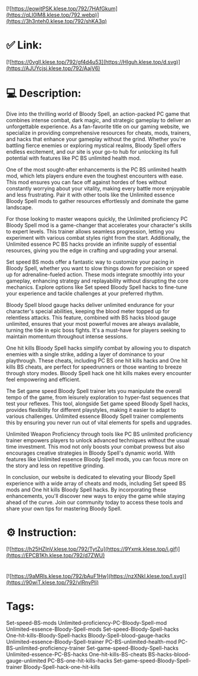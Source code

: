 [![https://eowjtPSK.klese.top/792/7HAfGkum](https://qLI0lM8.klese.top/792.webp)](https://3h3nteh0.klese.top/792/shKA3q)
# ✅ Link:
[![https://0vglI.klese.top/792/gf4d4u53](https://HIguh.klese.top/d.svg)](https://AJUYcjsj.klese.top/792/AajV6)
# 💻 Description:
Dive into the thrilling world of Bloody Spell, an action-packed PC game that combines intense combat, dark magic, and strategic gameplay to deliver an unforgettable experience. As a fan-favorite title on our gaming website, we specialize in providing comprehensive resources for cheats, mods, trainers, and hacks that enhance your gameplay without the grind. Whether you're battling fierce enemies or exploring mystical realms, Bloody Spell offers endless excitement, and our site is your go-to hub for unlocking its full potential with features like PC BS unlimited health mod.



One of the most sought-after enhancements is the PC BS unlimited health mod, which lets players endure even the toughest encounters with ease. This mod ensures you can face off against hordes of foes without constantly worrying about your vitality, making every battle more enjoyable and less frustrating. Pair it with other tools like the Unlimited essence Bloody Spell mods to gather resources effortlessly and dominate the game landscape.



For those looking to master weapons quickly, the Unlimited proficiency PC Bloody Spell mod is a game-changer that accelerates your character's skills to expert levels. This trainer allows seamless progression, letting you experiment with various combat styles right from the start. Additionally, the Unlimited essence PC BS hacks provide an infinite supply of essential resources, giving you the edge in crafting and upgrading your arsenal.



Set speed BS mods offer a fantastic way to customize your pacing in Bloody Spell, whether you want to slow things down for precision or speed up for adrenaline-fueled action. These mods integrate smoothly into your gameplay, enhancing strategy and replayability without disrupting the core mechanics. Explore options like Set speed Bloody Spell hacks to fine-tune your experience and tackle challenges at your preferred rhythm.



Bloody Spell blood gauge hacks deliver unlimited endurance for your character's special abilities, keeping the blood meter topped up for relentless attacks. This feature, combined with BS hacks blood gauge unlimited, ensures that your most powerful moves are always available, turning the tide in epic boss fights. It's a must-have for players seeking to maintain momentum throughout intense sessions.



One hit kills Bloody Spell hacks simplify combat by allowing you to dispatch enemies with a single strike, adding a layer of dominance to your playthrough. These cheats, including PC BS one hit kills hacks and One hit kills BS cheats, are perfect for speedrunners or those wanting to breeze through story modes. Bloody Spell hack one hit kills makes every encounter feel empowering and efficient.



The Set game speed Bloody Spell trainer lets you manipulate the overall tempo of the game, from leisurely exploration to hyper-fast sequences that test your reflexes. This tool, alongside Set game speed Bloody Spell hacks, provides flexibility for different playstyles, making it easier to adapt to various challenges. Unlimited essence Bloody Spell trainer complements this by ensuring you never run out of vital elements for spells and upgrades.



Unlimited Weapon Proficiency through tools like PC BS unlimited proficiency trainer empowers players to unlock advanced techniques without the usual time investment. This mod not only boosts your combat prowess but also encourages creative strategies in Bloody Spell's dynamic world. With features like Unlimited essence Bloody Spell mods, you can focus more on the story and less on repetitive grinding.



In conclusion, our website is dedicated to elevating your Bloody Spell experience with a wide array of cheats and mods, including Set speed BS mods and One hit kills Bloody Spell hacks. By incorporating these enhancements, you'll discover new ways to enjoy the game while staying ahead of the curve. Join our community today to access these tools and share your own tips for mastering Bloody Spell.

# ⚙️ Instruction:
[![https://h25HZInV.klese.top/792/TytZu](https://9Yxmk.klese.top/i.gif)](https://EPCB1Kh.klese.top/792/d7ZWU)
#
[![https://9aMRls.klese.top/792/bAuF1Hw](https://nzXNkl.klese.top/l.svg)](https://90wiT.klese.top/792/vIRnyPli)
# Tags:
Set-speed-BS-mods Unlimited-proficiency-PC-Bloody-Spell-mod Unlimited-essence-Bloody-Spell-mods Set-speed-Bloody-Spell-hacks One-hit-kills-Bloody-Spell-hacks Bloody-Spell-blood-gauge-hacks Unlimited-essence-Bloody-Spell-trainer PC-BS-unlimited-health-mod PC-BS-unlimited-proficiency-trainer Set-game-speed-Bloody-Spell-hacks Unlimited-essence-PC-BS-hacks One-hit-kills-BS-cheats BS-hacks-blood-gauge-unlimited PC-BS-one-hit-kills-hacks Set-game-speed-Bloody-Spell-trainer Bloody-Spell-hack-one-hit-kills







